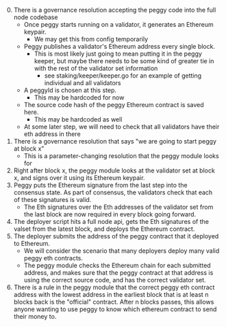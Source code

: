 0. There is a governance resolution accepting the peggy code into the full node codebase
    - Once peggy starts running on a validator, it generates an Ethereum keypair.
        - We may get this from config temporarily
    - Peggy publishes a validator's Ethereum address every single block.
        - This is most likely just going to mean putting it in the peggy keeper, but maybe there needs to be some kind of greater tie in with the rest of the validator set information
            - see staking/keeper/keeper.go for an example of getting individual and all validators
    - A peggyId is chosen at this step.
        - This may be hardcoded for now
    - The source code hash of the peggy Ethereum contract is saved here.
        - This may be hardcoded as well
    - At some later step, we will need to check that all validators have their eth address in there
1. There is a governance resolution that says "we are going to start peggy at block x"
    - This is a parameter-changing resolution that the peggy module looks for
2. Right after block x, the peggy module looks at the validator set at block x, and signs over it using its Ethereum keypair.
3. Peggy puts the Ethereum signature from the last step into the consensus state. As part of consensus, the validators check that each of these signatures is valid.
    - The Eth signatures over the Eth addresses of the validator set from the last block are now required in every block going forward.
4. The deployer script hits a full node api, gets the Eth signatures of the valset from the latest block, and deploys the Ethereum contract.
5. The deployer submits the address of the peggy contract that it deployed to Ethereum.
    - We will consider the scenario that many deployers deploy many valid peggy eth contracts.
    - The peggy module checks the Ethereum chain for each submitted address, and makes sure that the peggy contract at that address is using the correct source code, and has the correct validator set.
6. There is a rule in the peggy module that the correct peggy eth contract address with the lowest address in the earliest block that is at least n blocks back is the "official" contract. After n blocks passes, this allows anyone wanting to use peggy to know which ethereum contract to send their money to.

